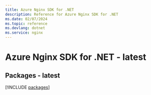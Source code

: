 ```yaml
---
title: Azure Nginx SDK for .NET
description: Reference for Azure Nginx SDK for .NET
ms.date: 02/07/2024
ms.topic: reference
ms.devlang: dotnet
ms.service: nginx
---
```

# Azure Nginx SDK for .NET - latest
## Packages - latest
[!INCLUDE [packages](nginx-index.md)]